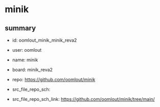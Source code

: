 # minik
 
## summary 
* id: oomlout_minik_minik_reva2
* user: oomlout
* name: minik
* board: minik_reva2
* repo: https://github.com/oomlout/minik



* src_file_repo_sch: 
* src_file_repo_sch_link: https://github.com/oomlout/minik/tree/main/






